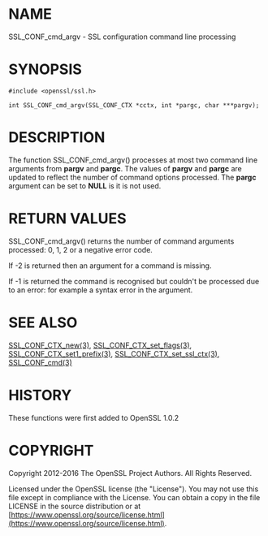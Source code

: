# NAME

SSL\_CONF\_cmd\_argv - SSL configuration command line processing

# SYNOPSIS

    #include <openssl/ssl.h>

    int SSL_CONF_cmd_argv(SSL_CONF_CTX *cctx, int *pargc, char ***pargv);

# DESCRIPTION

The function SSL\_CONF\_cmd\_argv() processes at most two command line
arguments from **pargv** and **pargc**. The values of **pargv** and **pargc**
are updated to reflect the number of command options processed. The **pargc**
argument can be set to **NULL** is it is not used.

# RETURN VALUES

SSL\_CONF\_cmd\_argv() returns the number of command arguments processed: 0, 1, 2
or a negative error code.

If -2 is returned then an argument for a command is missing.

If -1 is returned the command is recognised but couldn't be processed due
to an error: for example a syntax error in the argument.

# SEE ALSO

[SSL\_CONF\_CTX\_new(3)](http://man.he.net/man3/SSL_CONF_CTX_new),
[SSL\_CONF\_CTX\_set\_flags(3)](http://man.he.net/man3/SSL_CONF_CTX_set_flags),
[SSL\_CONF\_CTX\_set1\_prefix(3)](http://man.he.net/man3/SSL_CONF_CTX_set1_prefix),
[SSL\_CONF\_CTX\_set\_ssl\_ctx(3)](http://man.he.net/man3/SSL_CONF_CTX_set_ssl_ctx),
[SSL\_CONF\_cmd(3)](http://man.he.net/man3/SSL_CONF_cmd)

# HISTORY

These functions were first added to OpenSSL 1.0.2

# COPYRIGHT

Copyright 2012-2016 The OpenSSL Project Authors. All Rights Reserved.

Licensed under the OpenSSL license (the "License").  You may not use
this file except in compliance with the License.  You can obtain a copy
in the file LICENSE in the source distribution or at
[https://www.openssl.org/source/license.html](https://www.openssl.org/source/license.html).
